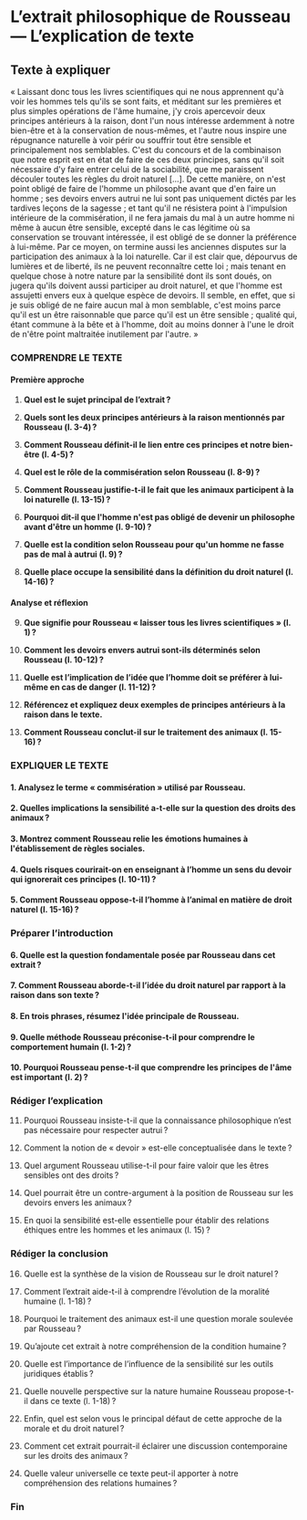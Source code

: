 # L’extrait philosophique de Rousseau — L’explication de texte

## Texte à expliquer
« Laissant donc tous les livres scientifiques qui ne nous apprennent qu'à voir les hommes tels qu'ils se sont faits, et méditant sur les premières et plus simples opérations de l'âme humaine, j'y crois apercevoir deux principes antérieurs à la raison, dont l'un nous intéresse ardemment à notre bien-être et à la conservation de nous-mêmes, et l'autre nous inspire une répugnance naturelle à voir périr ou souffrir tout être sensible et principalement nos semblables. C'est du concours et de la combinaison que notre esprit est en état de faire de ces deux principes, sans qu'il soit nécessaire d'y faire entrer celui de la sociabilité, que me paraissent découler toutes les règles du droit naturel […]. De cette manière, on n'est point obligé de faire de l'homme un philosophe avant que d'en faire un homme ; ses devoirs envers autrui ne lui sont pas uniquement dictés par les tardives leçons de la sagesse ; et tant qu'il ne résistera point à l'impulsion intérieure de la commisération, il ne fera jamais du mal à un autre homme ni même à aucun être sensible, excepté dans le cas légitime où sa conservation se trouvant intéressée, il est obligé de se donner la préférence à lui-même. Par ce moyen, on termine aussi les anciennes disputes sur la participation des animaux à la loi naturelle. Car il est clair que, dépourvus de lumières et de liberté, ils ne peuvent reconnaître cette loi ; mais tenant en quelque chose à notre nature par la sensibilité dont ils sont doués, on jugera qu'ils doivent aussi participer au droit naturel, et que l'homme est assujetti envers eux à quelque espèce de devoirs. Il semble, en effet, que si je suis obligé de ne faire aucun mal à mon semblable, c'est moins parce qu'il est un être raisonnable que parce qu'il est un être sensible ; qualité qui, étant commune à la bête et à l'homme, doit au moins donner à l'une le droit de n'être point maltraitée inutilement par l'autre. »

### COMPRENDRE LE TEXTE

#### Première approche
1. **Quel est le sujet principal de l’extrait ?**  
   
2. **Quels sont les deux principes antérieurs à la raison mentionnés par Rousseau (l. 3-4) ?**  

3. **Comment Rousseau définit-il le lien entre ces principes et notre bien-être (l. 4-5) ?**  

4. **Quel est le rôle de la commisération selon Rousseau (l. 8-9) ?**  

5. **Comment Rousseau justifie-t-il le fait que les animaux participent à la loi naturelle (l. 13-15) ?**  

6. **Pourquoi dit-il que l'homme n'est pas obligé de devenir un philosophe avant d'être un homme (l. 9-10) ?**  

7. **Quelle est la condition selon Rousseau pour qu'un homme ne fasse pas de mal à autrui (l. 9) ?**  

8. **Quelle place occupe la sensibilité dans la définition du droit naturel (l. 14-16) ?**  

#### Analyse et réflexion
9. **Que signifie pour Rousseau « laisser tous les livres scientifiques » (l. 1) ?**  

10. **Comment les devoirs envers autrui sont-ils déterminés selon Rousseau (l. 10-12) ?**  

11. **Quelle est l’implication de l’idée que l’homme doit se préférer à lui-même en cas de danger (l. 11-12) ?**  

12. **Référencez et expliquez deux exemples de principes antérieurs à la raison dans le texte.**  
   
13. **Comment Rousseau conclut-il sur le traitement des animaux (l. 15-16) ?**  

### EXPLIQUER LE TEXTE

#### 1. Analysez le terme « commisération » utilisé par Rousseau.  
   
#### 2. Quelles implications la sensibilité a-t-elle sur la question des droits des animaux ?  
   
#### 3. Montrez comment Rousseau relie les émotions humaines à l'établissement de règles sociales.  
   
#### 4. Quels risques courirait-on en enseignant à l’homme un sens du devoir qui ignorerait ces principes (l. 10-11) ?  

#### 5. Comment Rousseau oppose-t-il l’homme à l’animal en matière de droit naturel (l. 15-16) ?  

### Préparer l’introduction

#### 6. Quelle est la question fondamentale posée par Rousseau dans cet extrait ?  

#### 7. Comment Rousseau aborde-t-il l’idée du droit naturel par rapport à la raison dans son texte ?  

#### 8. En trois phrases, résumez l'idée principale de Rousseau.  
   
#### 9. Quelle méthode Rousseau préconise-t-il pour comprendre le comportement humain (l. 1-2) ?  
   
#### 10. Pourquoi Rousseau pense-t-il que comprendre les principes de l'âme est important (l. 2) ?  

### Rédiger l’explication

11. Pourquoi Rousseau insiste-t-il que la connaissance philosophique n’est pas nécessaire pour respecter autrui ?  
   
12. Comment la notion de « devoir » est-elle conceptualisée dans le texte ?  

13. Quel argument Rousseau utilise-t-il pour faire valoir que les êtres sensibles ont des droits ?  

14. Quel pourrait être un contre-argument à la position de Rousseau sur les devoirs envers les animaux ?  

15. En quoi la sensibilité est-elle essentielle pour établir des relations éthiques entre les hommes et les animaux (l. 15) ?  

### Rédiger la conclusion

16. Quelle est la synthèse de la vision de Rousseau sur le droit naturel ?  

17. Comment l’extrait aide-t-il à comprendre l’évolution de la moralité humaine (l. 1-18) ?  

18. Pourquoi le traitement des animaux est-il une question morale soulevée par Rousseau ?  

19. Qu’ajoute cet extrait à notre compréhension de la condition humaine ?  

20. Quelle est l’importance de l’influence de la sensibilité sur les outils juridiques établis ?  

21. Quelle nouvelle perspective sur la nature humaine Rousseau propose-t-il dans ce texte (l. 1-18) ?  

22. Enfin, quel est selon vous le principal défaut de cette approche de la morale et du droit naturel ?  

23. Comment cet extrait pourrait-il éclairer une discussion contemporaine sur les droits des animaux ?  

24. Quelle valeur universelle ce texte peut-il apporter à notre compréhension des relations humaines ?  

### Fin